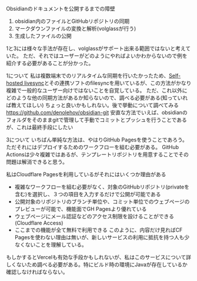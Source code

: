 Obsidianのドキュメントを公開するまでの障壁

1. obsidian内のファイルとGitHubリポジトリの同期  
2. マークダウンファイルの変換と解析(volglassが行う)
3. 生成したファイルの公開

1と3には様々な手法が存在し、volglassがサポート出来る範囲ではないと考えていた。
ただ、それではユーザーがどのようにやればよいかわからないので例を紹介する必要があることが分かった。

1について
私は複数端末でのリアルタイムな同期を行いたかったため、[Self-hosted livesync](https://github.com/vrtmrz/obsidian-livesync)とその連携ソフトのfilesyncを用いているが、この方法がかなり複雑で一般的なユーザー向けではないことを自覚している。
ただ、これ以外にどのような他の同期方法があるか知らないので、調べる必要がある(知っていれば教えてほしい)
ちょっと良いかもしれない。後で挙動について調べてみる
https://github.com/denolehov/obsidian-git
安直な方法でいえば、obsidianのフォルダをそのままgitで管理して手動でコミットとプッシュを行うことであるが、これは最終手段にしたい


3について
いちばん単純な方法は、やはりGitHub Pagesを使うことであろう。ただそれにはデプロイするためのワークフローを組む必要がある。
GitHub Actionsは少々複雑ではあるが、テンプレートリポジトリを用意することでその問題は解消できると思う。

私はCloudflare Pagesを利用しているがそれにはいくつか理由がある
- 複雑なワークフローを組む必要がなく、対象のGitHubリポジトリ(privateを含む)を選択し、３つの項目を入力するだけで公開が可能である
- 公開対象のリポジトリのブランチ単位や、コミット単位でのウェブページのプレビューが可能で、機能面でGH Pagesより優れている
- ウェブページにメール認証などのアクセス制限を設けることができる(Cloudflare Access)
- ここまでの機能が全て無料で利用できる
このように、内容だけ見ればCF Pagesを使わない理由は無いが、新しいサービスの利用に抵抗を持つ人も少なくないことを理解している。

もしかするとVercelも有効な手段かもしれないが、私はこのサービスについて詳しくないため調べる必要がある。特にビルド時の環境にJavaが存在しているか確認しなければならない。